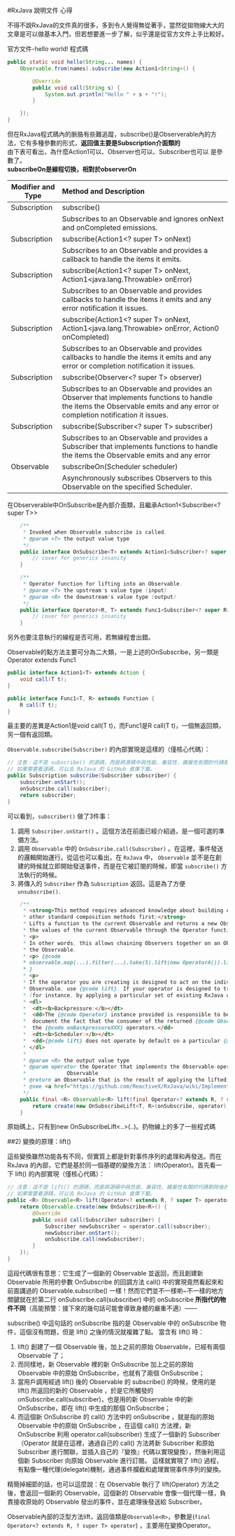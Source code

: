 #RxJava 說明文件 心得

不得不說RxJava的文件真的很多，多到令人覺得無從著手，當然從拋物線大大的文章是可以做基本入門，但若想要進一步了解，似乎還是從官方文件上手比較好。

官方文件-hello world! 程式碼

```java
public static void hello(String... names) {
    Observable.from(names).subscribe(new Action1<String>() {

        @Override
        public void call(String s) {
            System.out.println("Hello " + s + "!");
        }

    });
}
```

但在RxJava程式碼內的脈胳有些難追蹤，subscribe()是Observerable內的方法，它有多種參數的形式，**返回值主要是Subscription介面類的**  
由下表可看出，為什麼Action1可以、Observer也可以、Subscriber也可以 是參數了。  
**subscribeOn是線程切換，相對於observerOn**

| Modifier and Type        | Method and Description          |
| ------------- |:-------------|
|Subscription 	|subscribe()
||Subscribes to an Observable and ignores onNext and onCompleted emissions.
|Subscription 	|subscribe(Action1<? super T> onNext)
||Subscribes to an Observable and provides a callback to handle the items it emits.
|Subscription 	|subscribe(Action1<? super T> onNext, Action1<java.lang.Throwable> onError)
||Subscribes to an Observable and provides callbacks to handle the items it emits and any error notification it issues.
|Subscription 	|subscribe(Action1<? super T> onNext, Action1<java.lang.Throwable> onError, Action0 onCompleted)
||Subscribes to an Observable and provides callbacks to handle the items it emits and any error or completion notification it issues.
|Subscription 	|subscribe(Observer<? super T> observer)
||Subscribes to an Observable and provides an Observer that implements functions to handle the items the Observable emits and any error or completion notification it issues.
|Subscription 	|subscribe(Subscriber<? super T> subscriber)
||Subscribes to an Observable and provides a Subscriber that implements functions to handle the items the Observable emits and any error ||or completion notification it issues.
|Observable<T> 	|subscribeOn(Scheduler scheduler)
||Asynchronously subscribes Observers to this Observable on the specified Scheduler.

在Observerable中OnSubscribe<T>是內部介面類，且繼承Action1<Subscriber<? super T>>

```java
    /**
     * Invoked when Observable.subscribe is called.
     * @param <T> the output value type
     */
    public interface OnSubscribe<T> extends Action1<Subscriber<? super T>> {
        // cover for generics insanity
    }

    /**
     * Operator function for lifting into an Observable.
     * @param <T> the upstream's value type (input)
     * @param <R> the downstream's value type (output)
     */
    public interface Operator<R, T> extends Func1<Subscriber<? super R>, Subscriber<? super T>> {
        // cover for generics insanity
    }    
```

另外也要注意執行的線程是否可用，若無線程會出錯。

Observable的點方法主要可分為二大類，一是上述的OnSubscribe，另一類是Operator extends Func1

```java
public interface Action1<T> extends Action {
    void call(T t);
}

public interface Func1<T, R> extends Function {
    R call(T t);
}
```
最主要的差異是Action1是void call(T t)，而Func1是R call(T t)，一個無返回類，另一個有返回類。

`Observable.subscribe(Subscriber)` 的內部實現是這樣的（僅核心代碼）：

```java
// 注意：這不是 subscribe() 的源碼，而是將源碼中與性能、兼容性、擴展性有關的代碼剔除後的核心代碼。
// 如果需要看源碼，可以去 RxJava 的 GitHub 倉庫下載。
public Subscription subscribe(Subscriber subscriber) {
    subscriber.onStart();
    onSubscribe.call(subscriber);
    return subscriber;
}
```
可以看到，`subscriber()` 做了3件事：

1. 調用 `Subscriber.onStart()` 。這個方法在前面已經介紹過，是一個可選的準備方法。
2. 調用 `Observable` 中的 `OnSubscribe.call(Subscriber)` 。在這裡，事件發送的邏輯開始運行。從這也可以看出，在 `RxJava` 中， `Observable` 並不是在創建的時候就立即開始發送事件，而是在它被訂閱的時候，即當 `subscribe()` 方法執行的時候。
3. 將傳入的 `Subscriber` 作為 `Subscription` 返回。這是為了方便 `unsubscribe()`.


```java
    /**
     * <strong>This method requires advanced knowledge about building operators; please consider
     * other standard composition methods first;</strong>
     * Lifts a function to the current Observable and returns a new Observable that when subscribed to will pass
     * the values of the current Observable through the Operator function.
     * <p>
     * In other words, this allows chaining Observers together on an Observable for acting on the values within
     * the Observable.
     * <p> {@code
     * observable.map(...).filter(...).take(5).lift(new OperatorA()).lift(new OperatorB(...)).subscribe()
     * }
     * <p>
     * If the operator you are creating is designed to act on the individual items emitted by a source
     * Observable, use {@code lift}. If your operator is designed to transform the source Observable as a whole
     * (for instance, by applying a particular set of existing RxJava operators to it) use {@link #compose}.
     * <dl>
     *  <dt><b>Backpressure:</b></dt>
     *  <dd>The {@code Operator} instance provided is responsible to be backpressure-aware or
     *  document the fact that the consumer of the returned {@code Observable} has to apply one of
     *  the {@code onBackpressureXXX} operators.</dd>
     *  <dt><b>Scheduler:</b></dt>
     *  <dd>{@code lift} does not operate by default on a particular {@link Scheduler}.</dd>
     * </dl>
     *
     * @param <R> the output value type
     * @param operator the Operator that implements the Observable-operating function to be applied to the source
     *             Observable
     * @return an Observable that is the result of applying the lifted Operator to the source Observable
     * @see <a href="https://github.com/ReactiveX/RxJava/wiki/Implementing-Your-Own-Operators">RxJava wiki: Implementing Your Own Operators</a>
     */
    public final <R> Observable<R> lift(final Operator<? extends R, ? super T> operator) {
        return create(new OnSubscribeLift<T, R>(onSubscribe, operator));
    }
```
原始碼上，只有到new OnSubscribeLift<..>(..)。扔物線上的多了一些程式碼

##2) 變換的原理：lift()

這些變換雖然功能各有不同，但實質上都是針對事件序列的處理和再發送。而在 RxJava 的內部，它們是基於同一個基礎的變換方法： lift(Operator)。首先看一下 lift() 的內部實現（僅核心代碼）：

```java
// 注意：這不是 lift() 的源碼，而是將源碼中與性能、兼容性、擴展性有關的代碼剔除後的核心代碼。
// 如果需要看源碼，可以去 RxJava 的 GitHub 倉庫下載。
public <R> Observable<R> lift(Operator<? extends R, ? super T> operator) {
    return Observable.create(new OnSubscribe<R>() {
        @Override
        public void call(Subscriber subscriber) {
            Subscriber newSubscriber = operator.call(subscriber);
            newSubscriber.onStart();
            onSubscribe.call(newSubscriber);
        }
    });
}
```

這段代碼很有意思：它生成了一個新的 Observable 並返回，而且創建新 Observable 所用的參數 OnSubscribe 的回調方法 call() 中的實現竟然看起來和前面講過的 Observable.subscribe() 一樣！然而它們並不一樣喲~不一樣的地方關鍵就在於第二行 onSubscribe.call(subscriber) 中的 onSubscribe **所指代的物件不同**（高能預警：接下來的幾句話可能會導致身體的嚴重不適）——

subscribe() 中這句話的 onSubscribe 指的是 Observable 中的 onSubscribe 物件，這個沒有問題，但是 lift() 之後的情況就複雜了點。
當含有 lift() 時：

1. lift() 創建了一個 Observable 後，加上之前的原始 Observable，已經有兩個 Observable 了；
2. 而同樣地，新 Observable 裡的新 OnSubscribe 加上之前的原始 Observable 中的原始 OnSubscribe，也就有了兩個 OnSubscribe；
3. 當用戶調用經過 lift() 後的 Observable 的 subscribe() 的時候，使用的是 lift() 所返回的新的 Observable ，於是它所觸發的 onSubscribe.call(subscriber)，也是用的新 Observable 中的新 OnSubscribe，即在 lift() 中生成的那個 OnSubscribe；
4. 而這個新 OnSubscribe 的 call() 方法中的 onSubscribe ，就是指的原始 Observable 中的原始 OnSubscribe ，在這個 call() 方法裡，新 OnSubscribe 利用 operator.call(subscriber) 生成了一個新的 Subscriber（Operator 就是在這裡，通過自己的 call() 方法將新 Subscriber 和原始 Subscriber 進行關聯，並插入自己的『變換』代碼以實現變換），然後利用這個新 Subscriber 向原始 Observable 進行訂閱。
這樣就實現了 lift() 過程，有點像一種代理(delegate)機制，通過事件攔截和處理實現事件序列的變換。

精簡掉細節的話，也可以這麼說：在 Observable 執行了 lift(Operator) 方法之後，會返回一個新的 Observable，這個新的 Observable 會像一個代理一樣，負責接收原始的 Observable 發出的事件，並在處理後發送給 Subscriber。

Observable內部的泛型方法lift，返回值類是`Observable<R>`，參數是(`final Operator<? extends R, ? super T> operator`) ，主要用在變換Operator。

